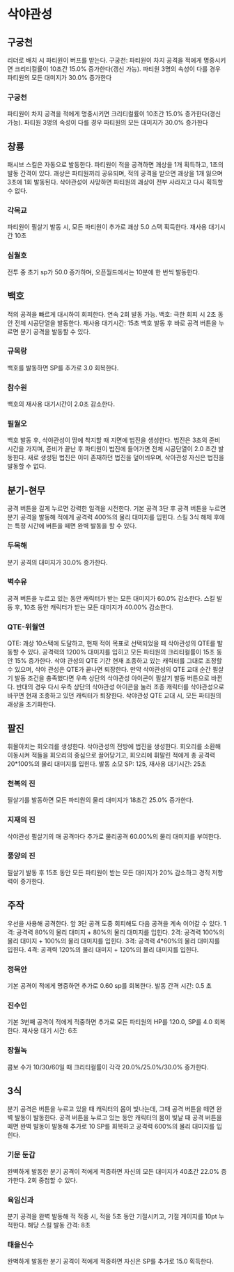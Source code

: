 # 삭야관성

## 구궁천

리더로 배치 시 파티원이 버프를 받는다.
구궁천: 파티원이 차지 공격을 적에게 명중시키면 크리티컬률이 10초간 15.0% 증가한다(갱신 가능). 파티원 3명의 속성이 다를 경우 파티원의 모든 대미지가 30.0% 증가한다

### 구궁천

파티원이 차지 공격을 적에게 명중시키면 크리티컬률이 10초간 15.0% 증가한다(갱신 가능). 파티원 3명의 속성이 다를 경우 파티원의 모든 대미지가 30.0% 증가한다

## 창룡

패시브 스킬은 자동으로 발동한다.
파티원이 적을 공격하면 괘상을 1개 획득하고, 1초의 발동 간격이 있다. 괘상은 파티원끼리 공유되며, 적의 공격을 받으면 괘상을 1개 잃으며 3초에 1회 발동된다. 삭야관성이 사망하면 파티원의 괘상이 전부 사라지고 다시 획득할 수 없다.

### 각목교

파티원이 필살기 발동 시, 모든 파티원이 추가로 괘상 5.0 스택 획득한다. 재사용 대기시간 10초

### 심월호

전투 중 초기 sp가 50.0 증가하며, 오픈월드에서는 10분에 한 번씩 발동한다.

## 백호

적의 공격을 빠르게 대시하여 회피한다. 연속 2회 발동 가능.
백호: 극한 회피 시 2초 동안 전체 시공단열을 발동한다. 재사용 대기시간: 15초
백호 발동 후 바로 공격 버튼을 누르면 분기 공격을 발동할 수 있다.

### 규목랑

백호를 발동하면 SP를 추가로 3.0 회복한다.

### 참수원

백호의 재사용 대기시간이 2.0초 감소한다.

### 필월오

백호 발동 후, 삭야관성이 땅에 착지할 때 지면에 법진을 생성한다.
법진은 3초의 준비 시간을 가지며, 준비가 끝난 후 파티원이 법진에 들어가면 전체 시공단열이 2.0 초간 발동한다.
새로 생성된 법진은 이미 존재하던 법진을 덮어씌우며, 삭아관성 자신은 법진을 발동할 수 없다.

## 분기-현무

공격 버튼을 길게 누르면 강력한 일격을 시전한다.
기본 공격 3단 후 공격 버튼을 누르면 분기 공격을 발동해 적에게 공격력 400%의 물리 대미지를 입힌다.
스킬 3식 해제 후에는 특정 시간에 버튼을 떼면 완벽 발동을 할 수 있다.

### 두목해

분기 공격의 대미지가 30.0% 증가한다.

### 벽수유

공격 버튼을 누르고 있는 동안 캐릭터가 받는 모든 대미지가 60.0% 감소한다. 스킬 발동 후, 10초 동안 캐릭터가 받는 모든 대미지가 40.00% 감소한다.

### QTE-위월연

QTE: 괘상 10스택에 도달하고, 현재 적이 목표로 선택되었을 때 삭야관성의 QTE를 발동할 수 있다. 공격력의 1200% 대미지를 입히고 모든 파티원의 크리티컬률이 15초 동안 15% 증가한다. 삭야 관성의 QTE 기간 현재 조종하고 있는 캐릭터를 그대로 조정할 수 있으며, 삭야 관성은 QTE가 끝나면 퇴장한다. 만약 삭야관성의 QTE 교대 순간 필살기 발동 조건을 충족했다면 우측 상단의 삭야관성 아이콘이 필살기 발동 버튼으로 바뀐다.
반대의 경우 다시 우측 상단의 삭야관성 아이콘을 눌러 조종 캐릭터를 삭야관성으로 바꾸면 현재 조종하고 있던 캐릭터가 퇴장한다.
삭야관성 QTE 교대 시, 모든 파티원의 괘상을 초기화한다.

## 팔진

휘몰아치는 회오리를 생성한다.
삭야관성의 전방에 법진을 생성한다. 회오리를 소환해 이동시켜 적들을 회오리의 중심으로 끌어당기고, 회오리에 휘말린 적에게 총 공격력 20\*100%의 물리 대미지를 입힌다.
발동 소모 SP: 125, 재사용 대기시간: 25초

### 천복의 진

필살기를 발동하면 모든 파티원의 물리 대미지가 18초간 25.0% 증가한다.

### 지재의 진

삭야관성 필살기의 매 공격마다 추가로 물리공격 60.00%의 물리 대미지를 부여한다.

### 풍양의 진

필살기 발동 후 15초 동안 모든 파티원이 받는 모든 대미지가 20% 감소하고 경직 저항력이 증가한다.

## 주작

우선을 사용해 공격한다. 앞 3단 공격 도중 회피해도 다음 공격을 계속 이어갈 수 있다.
1격: 공격력 80%의 물리 대미지 + 80%의 물리 대미지를 입힌다.
2격: 공격력 100%의 물리 대미지 + 100%의 물리 대미지를 입힌다.
3격: 공격력 4\*60%의 물리 대미지를 입힌다.
4격: 공격력 120%의 물리 대미지 + 120%의 물리 대미지를 입힌다.

### 정목안

기본 공격이 적에게 명중하면 추가로 0.60 sp를 회복한다. 발동 간격 시간: 0.5 초

### 진수인

기본 3번째 공격이 적에게 적중하면 추가로 모든 파티원의 HP를 120.0, SP를 4.0 회복한다. 재사용 대기 시간: 6초

### 장월녹

콤보 수가 10/30/60일 때 크리티컬률이 각각 20.0%/25.0%/30.0% 증가한다.

## 3식

분기 공격은 버튼을 누르고 있을 때 캐릭터의 몸이 빛나는데, 그때 공격 버튼을 떼면 완벽 발동이 발동한다.
공격 버튼을 누르고 있는 동안 캐릭터의 몸이 빛날 때 공격 버튼을 떼면 완벽 발동이 발동해 추가로 10 SP를 회복하고 공격력 600%의 물리 대미지를 입힌다.

### 기문 둔갑

완벽하게 발동한 분기 공격이 적에게 적중하면 자신의 모든 대미지가 40초간 22.0% 증가한다. 2회 중첩할 수 있다.

### 육임신과

분기 공격을 완벽 발동해 적 적중 시, 적을 5초 동안 기절시키고, 기절 게이지를 10pt 누적한다. 해당 스킬 발동 간격: 8초

### 태을신수

완벽하게 발동한 분기 공격이 적에게 적중하면 자신은 SP를 추가로 15.0 획득한다.
